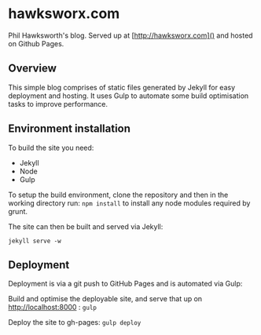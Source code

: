 # hawksworx.com

Phil Hawksworth's blog.  Served up at [http://hawksworx.com]() and hosted on Github Pages.


## Overview

This simple blog comprises of static files generated by Jekyll for easy deployment and hosting. It uses Gulp to automate some build optimisation tasks to improve performance.


## Environment installation

To build the site you need:

- Jekyll
- Node
- Gulp


To setup the build environment, clone the repository and then in the working directory run: `npm install` to install any node modules required by grunt.

The site can then be built and served via Jekyll:

`jekyll serve -w`


## Deployment

Deployment is via a git push to GitHub Pages and is automated via Gulp:


Build and optimise the deployable site, and serve that up on [http://localhost:8000]() : `gulp`

Deploy the site to gh-pages: `gulp deploy`